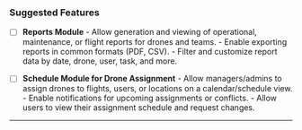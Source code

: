 ### Suggested Features

- [ ] **Reports Module**
      - Allow generation and viewing of operational, maintenance, or flight reports for drones and teams.
      - Enable exporting reports in common formats (PDF, CSV).
      - Filter and customize report data by date, drone, user, task, and more.

- [ ] **Schedule Module for Drone Assignment**
      - Allow managers/admins to assign drones to flights, users, or locations on a calendar/schedule view.
      - Enable notifications for upcoming assignments or conflicts.
      - Allow users to view their assignment schedule and request changes.

---